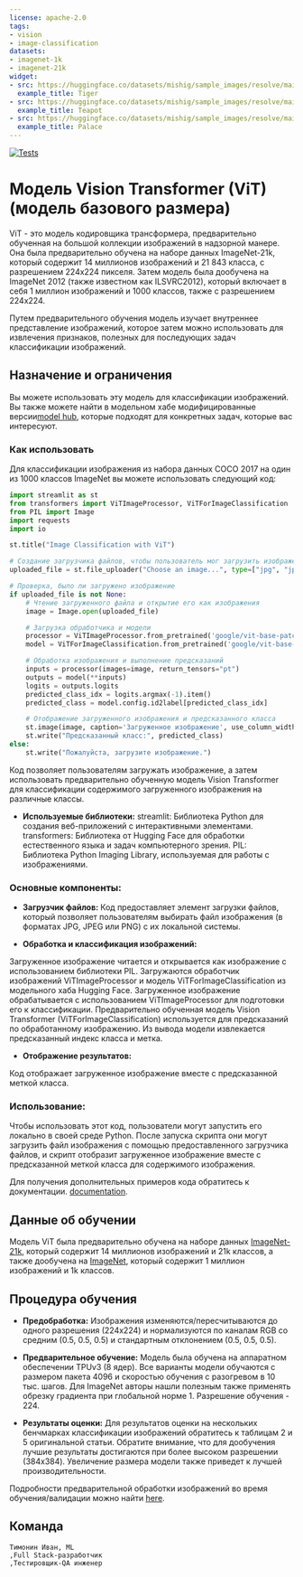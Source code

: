 ```yaml
---
license: apache-2.0
tags:
- vision
- image-classification
datasets:
- imagenet-1k
- imagenet-21k
widget:
- src: https://huggingface.co/datasets/mishig/sample_images/resolve/main/tiger.jpg
  example_title: Tiger
- src: https://huggingface.co/datasets/mishig/sample_images/resolve/main/teapot.jpg
  example_title: Teapot
- src: https://huggingface.co/datasets/mishig/sample_images/resolve/main/palace.jpg
  example_title: Palace
---
```

[![Tests](https://github.com/IvanTimonin08/ML_SF_2023/actions/workflows/python-app.yml/badge.svg)](https://github.com/IvanTimonin08/ML_SF_2023/actions/workflows/python-app.yml)
# Модель Vision Transformer (ViT) (модель базового размера)

ViT - это модель кодировщика трансформера, предварительно обученная на большой коллекции изображений в надзорной манере. Она была предварительно обучена на наборе данных ImageNet-21k, который содержит 14 миллионов изображений и 21 843 класса, с разрешением 224x224 пикселя. Затем модель была дообучена на ImageNet 2012 (также известном как ILSVRC2012), который включает в себя 1 миллион изображений и 1000 классов, также с разрешением 224x224.

Путем предварительного обучения модель изучает внутреннее представление изображений, которое затем можно использовать для извлечения признаков, полезных для последующих задач классификации изображений.

## Назначение и ограничения

Вы можете использовать эту модель для классификации изображений. Вы также можете найти в модельном хабе модифицированные версии[model hub](https://huggingface.co/models?search=google/vit), которые подходят для конкретных задач, которые вас интересуют.



### Как использовать

Для классификации изображения из набора данных COCO 2017 на один из 1000 классов ImageNet вы можете использовать следующий код:

```python
import streamlit as st
from transformers import ViTImageProcessor, ViTForImageClassification
from PIL import Image
import requests
import io

st.title("Image Classification with ViT")

# Создание загрузчика файлов, чтобы пользователь мог загрузить изображение
uploaded_file = st.file_uploader("Choose an image...", type=["jpg", "jpeg", "png"])

# Проверка, было ли загружено изображение
if uploaded_file is not None:
    # Чтение загруженного файла и открытие его как изображения
    image = Image.open(uploaded_file)

    # Загрузка обработчика и модели
    processor = ViTImageProcessor.from_pretrained('google/vit-base-patch16-224')
    model = ViTForImageClassification.from_pretrained('google/vit-base-patch16-224')

    # Обработка изображения и выполнение предсказаний
    inputs = processor(images=image, return_tensors="pt")
    outputs = model(**inputs)
    logits = outputs.logits
    predicted_class_idx = logits.argmax(-1).item()
    predicted_class = model.config.id2label[predicted_class_idx]

    # Отображение загруженного изображения и предсказанного класса
    st.image(image, caption='Загруженное изображение', use_column_width=True)
    st.write("Предсказанный класс:", predicted_class)
else:
    st.write("Пожалуйста, загрузите изображение.")
```
Код позволяет пользователям загружать изображение, а затем использовать предварительно обученную модель Vision Transformer для классификации содержимого загруженного изображения на различные классы.

- **Используемые библиотеки:**
streamlit: Библиотека Python для создания веб-приложений с интерактивными элементами.
transformers: Библиотека от Hugging Face для обработки естественного языка и задач компьютерного зрения.
PIL: Библиотека Python Imaging Library, используемая для работы с изображениями.
### Основные компоненты:
- **Загрузчик файлов:** Код предоставляет элемент загрузки файлов, который позволяет пользователям выбирать файл изображения (в форматах JPG, JPEG или PNG) с их локальной системы.

- **Обработка и классификация изображений:**

Загруженное изображение читается и открывается как изображение с использованием библиотеки PIL.
Загружаются обработчик изображений ViTImageProcessor и модель ViTForImageClassification из модельного хаба Hugging Face.
Загруженное изображение обрабатывается с использованием ViTImageProcessor для подготовки его к классификации.
Предварительно обученная модель Vision Transformer (ViTForImageClassification) используется для предсказаний по обработанному изображению.
Из вывода модели извлекается предсказанный индекс класса и метка.
- **Отображение результатов:**

Код отображает загруженное изображение вместе с предсказанной меткой класса.
### Использование:
Чтобы использовать этот код, пользователи могут запустить его локально в своей среде Python. После запуска скрипта они могут загрузить файл изображения с помощью предоставленного загрузчика файлов, и скрипт отобразит загруженное изображение вместе с предсказанной меткой класса для содержимого изображения.




Для получения дополнительных примеров кода обратитесь к документации. [documentation](https://huggingface.co/transformers/model_doc/vit.html#).

## Данные об обучении

Модель ViT была предварительно обучена на наборе данных [ImageNet-21k](http://www.image-net.org/), который содержит 14 миллионов изображений и 21k классов, а также дообучена на [ImageNet](http://www.image-net.org/challenges/LSVRC/2012/), который содержит 1 миллион изображений и 1k классов.

## Процедура обучения

- **Предобработка:** Изображения изменяются/пересчитываются до одного разрешения (224x224) и нормализуются по каналам RGB со средним (0.5, 0.5, 0.5) и стандартным отклонением (0.5, 0.5, 0.5).

- **Предварительное обучение:** Модель была обучена на аппаратном обеспечении TPUv3 (8 ядер). Все варианты модели обучаются с размером пакета 4096 и скоростью обучения с разогревом в 10 тыс. шагов. Для ImageNet авторы нашли полезным также применять обрезку градиента при глобальной норме 1. Разрешение обучения - 224.

- **Результаты оценки:** Для результатов оценки на нескольких бенчмарках классификации изображений обратитесь к таблицам 2 и 5 оригинальной статьи. Обратите внимание, что для дообучения лучшие результаты достигаются при более высоком разрешении (384x384). Увеличение размера модели также приведет к лучшей производительности.

Подробности предварительной обработки изображений во время обучения/валидации можно найти [here](https://github.com/google-research/vision_transformer/blob/master/vit_jax/input_pipeline.py). 

## Команда

    Тимонин Иван, ML
    ,Full Stack-разработчик
    ,Тестировщик-QA инженер



